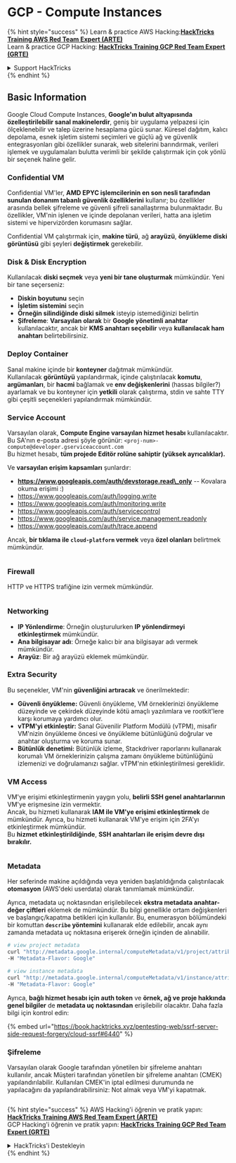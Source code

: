 # GCP - Compute Instances

{% hint style="success" %}
Learn & practice AWS Hacking:<img src="../../../../.gitbook/assets/image (1) (1) (1) (1).png" alt="" data-size="line">[**HackTricks Training AWS Red Team Expert (ARTE)**](https://training.hacktricks.xyz/courses/arte)<img src="../../../../.gitbook/assets/image (1) (1) (1) (1).png" alt="" data-size="line">\
Learn & practice GCP Hacking: <img src="../../../../.gitbook/assets/image (2) (1).png" alt="" data-size="line">[**HackTricks Training GCP Red Team Expert (GRTE)**<img src="../../../../.gitbook/assets/image (2) (1).png" alt="" data-size="line">](https://training.hacktricks.xyz/courses/grte)

<details>

<summary>Support HackTricks</summary>

* Check the [**subscription plans**](https://github.com/sponsors/carlospolop)!
* **Join the** 💬 [**Discord group**](https://discord.gg/hRep4RUj7f) or the [**telegram group**](https://t.me/peass) or **follow** us on **Twitter** 🐦 [**@hacktricks\_live**](https://twitter.com/hacktricks_live)**.**
* **Share hacking tricks by submitting PRs to the** [**HackTricks**](https://github.com/carlospolop/hacktricks) and [**HackTricks Cloud**](https://github.com/carlospolop/hacktricks-cloud) github repos.

</details>
{% endhint %}

## Basic Information

Google Cloud Compute Instances, **Google'ın bulut altyapısında özelleştirilebilir sanal makinelerdir**, geniş bir uygulama yelpazesi için ölçeklenebilir ve talep üzerine hesaplama gücü sunar. Küresel dağıtım, kalıcı depolama, esnek işletim sistemi seçimleri ve güçlü ağ ve güvenlik entegrasyonları gibi özellikler sunarak, web sitelerini barındırmak, verileri işlemek ve uygulamaları bulutta verimli bir şekilde çalıştırmak için çok yönlü bir seçenek haline gelir.

### Confidential VM

Confidential VM'ler, **AMD EPYC işlemcilerinin en son nesli tarafından sunulan donanım tabanlı güvenlik özelliklerini** kullanır; bu özellikler arasında bellek şifreleme ve güvenli şifreli sanallaştırma bulunmaktadır. Bu özellikler, VM'nin işlenen ve içinde depolanan verileri, hatta ana işletim sistemi ve hipervizörden korumasını sağlar.

Confidential VM çalıştırmak için, **makine türü**, ağ **arayüzü**, **önyükleme diski görüntüsü** gibi şeyleri **değiştirmek** gerekebilir.

### Disk & Disk Encryption

Kullanılacak **diski seçmek** veya **yeni bir tane oluşturmak** mümkündür. Yeni bir tane seçerseniz:

* **Diskin boyutunu** seçin
* **İşletim sistemini** seçin
* **Örneğin silindiğinde diski silmek** isteyip istemediğinizi belirtin
* **Şifreleme**: **Varsayılan olarak** bir **Google yönetimli anahtar** kullanılacaktır, ancak bir **KMS anahtarı seçebilir** veya **kullanılacak ham anahtarı** belirtebilirsiniz.

### Deploy Container

Sanal makine içinde bir **konteyner** dağıtmak mümkündür.\
Kullanılacak **görüntüyü** yapılandırmak, içinde çalıştırılacak **komutu**, **argümanları**, bir **hacmi** bağlamak ve **env değişkenlerini** (hassas bilgiler?) ayarlamak ve bu konteyner için **yetkili** olarak çalıştırma, stdin ve sahte TTY gibi çeşitli seçenekleri yapılandırmak mümkündür.

### Service Account

Varsayılan olarak, **Compute Engine varsayılan hizmet hesabı** kullanılacaktır. Bu SA'nın e-posta adresi şöyle görünür: `<proj-num>-compute@developer.gserviceaccount.com`\
Bu hizmet hesabı, **tüm projede Editör rolüne sahiptir (yüksek ayrıcalıklar).**

Ve **varsayılan erişim kapsamları** şunlardır:

* **https://www.googleapis.com/auth/devstorage.read\_only** -- Kovalara okuma erişimi :)
* https://www.googleapis.com/auth/logging.write
* https://www.googleapis.com/auth/monitoring.write
* https://www.googleapis.com/auth/servicecontrol
* https://www.googleapis.com/auth/service.management.readonly
* https://www.googleapis.com/auth/trace.append

Ancak, **bir tıklama ile `cloud-platform` vermek** veya **özel olanları** belirtmek mümkündür.

<figure><img src="../../../../.gitbook/assets/image (327).png" alt=""><figcaption></figcaption></figure>

### Firewall

HTTP ve HTTPS trafiğine izin vermek mümkündür.

<figure><img src="../../../../.gitbook/assets/image (326).png" alt=""><figcaption></figcaption></figure>

### Networking

* **IP Yönlendirme**: Örneğin oluşturulurken **IP yönlendirmeyi etkinleştirmek** mümkündür.
* **Ana bilgisayar adı**: Örneğe kalıcı bir ana bilgisayar adı vermek mümkündür.
* **Arayüz**: Bir ağ arayüzü eklemek mümkündür.

### Extra Security

Bu seçenekler, VM'nin **güvenliğini artıracak** ve önerilmektedir:

* **Güvenli önyükleme:** Güvenli önyükleme, VM örneklerinizi önyükleme düzeyinde ve çekirdek düzeyinde kötü amaçlı yazılımlara ve rootkit'lere karşı korumaya yardımcı olur.
* **vTPM'yi etkinleştir:** Sanal Güvenilir Platform Modülü (vTPM), misafir VM'nizin önyükleme öncesi ve önyükleme bütünlüğünü doğrular ve anahtar oluşturma ve koruma sunar.
* **Bütünlük denetimi:** Bütünlük izleme, Stackdriver raporlarını kullanarak korumalı VM örneklerinizin çalışma zamanı önyükleme bütünlüğünü izlemenizi ve doğrulamanızı sağlar. vTPM'nin etkinleştirilmesi gereklidir.

### VM Access

VM'ye erişimi etkinleştirmenin yaygın yolu, **belirli SSH genel anahtarlarının** VM'ye erişmesine izin vermektir.\
Ancak, bu hizmeti kullanarak **IAM ile VM'ye erişimi etkinleştirmek** de mümkündür. Ayrıca, bu hizmeti kullanarak VM'ye erişim için 2FA'yı etkinleştirmek mümkündür.\
Bu **hizmet** **etkinleştirildiğinde**, **SSH anahtarları ile erişim devre dışı bırakılır.**

<figure><img src="../../../../.gitbook/assets/image (328).png" alt=""><figcaption></figcaption></figure>

### Metadata

Her seferinde makine açıldığında veya yeniden başlatıldığında çalıştırılacak **otomasyon** (AWS'deki userdata) olarak tanımlamak mümkündür.

Ayrıca, metadata uç noktasından erişilebilecek **ekstra metadata anahtar-değer çiftleri** eklemek de mümkündür. Bu bilgi genellikle ortam değişkenleri ve başlangıç/kapatma betikleri için kullanılır. Bu, enumerasyon bölümündeki bir komuttan **`describe` yöntemini** kullanarak elde edilebilir, ancak aynı zamanda metadata uç noktasına erişerek örneğin içinden de alınabilir.
```bash
# view project metadata
curl "http://metadata.google.internal/computeMetadata/v1/project/attributes/?recursive=true&alt=text" \
-H "Metadata-Flavor: Google"

# view instance metadata
curl "http://metadata.google.internal/computeMetadata/v1/instance/attributes/?recursive=true&alt=text" \
-H "Metadata-Flavor: Google"
```
Ayrıca, **bağlı hizmet hesabı için auth token** ve **örnek, ağ ve proje hakkında genel bilgiler** de **metadata uç noktasından** erişilebilir olacaktır. Daha fazla bilgi için kontrol edin:

{% embed url="https://book.hacktricks.xyz/pentesting-web/ssrf-server-side-request-forgery/cloud-ssrf#6440" %}

### Şifreleme

Varsayılan olarak Google tarafından yönetilen bir şifreleme anahtarı kullanılır, ancak Müşteri tarafından yönetilen bir şifreleme anahtarı (CMEK) yapılandırılabilir. Kullanılan CMEK'in iptal edilmesi durumunda ne yapılacağını da yapılandırabilirsiniz: Not almak veya VM'yi kapatmak.

<figure><img src="../../../../.gitbook/assets/image (329).png" alt=""><figcaption></figcaption></figure>

{% hint style="success" %}
AWS Hacking'i öğrenin ve pratik yapın:<img src="../../../../.gitbook/assets/image (1) (1) (1) (1).png" alt="" data-size="line">[**HackTricks Training AWS Red Team Expert (ARTE)**](https://training.hacktricks.xyz/courses/arte)<img src="../../../../.gitbook/assets/image (1) (1) (1) (1).png" alt="" data-size="line">\
GCP Hacking'i öğrenin ve pratik yapın: <img src="../../../../.gitbook/assets/image (2) (1).png" alt="" data-size="line">[**HackTricks Training GCP Red Team Expert (GRTE)**<img src="../../../../.gitbook/assets/image (2) (1).png" alt="" data-size="line">](https://training.hacktricks.xyz/courses/grte)

<details>

<summary>HackTricks'i Destekleyin</summary>

* [**abonelik planlarını**](https://github.com/sponsors/carlospolop) kontrol edin!
* **💬 [**Discord grubuna**](https://discord.gg/hRep4RUj7f) veya [**telegram grubuna**](https://t.me/peass) katılın ya da **Twitter'da** 🐦 [**@hacktricks\_live**](https://twitter.com/hacktricks_live)** bizi takip edin.**
* **Hacking ipuçlarını paylaşmak için** [**HackTricks**](https://github.com/carlospolop/hacktricks) ve [**HackTricks Cloud**](https://github.com/carlospolop/hacktricks-cloud) github reposuna PR gönderin.

</details>
{% endhint %}
